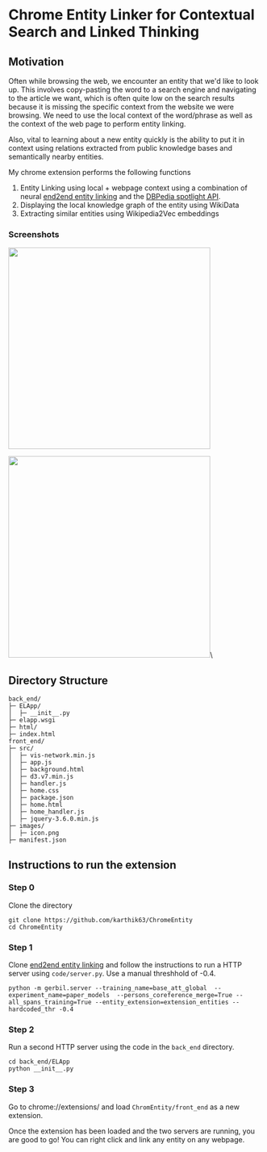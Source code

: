 # Chrome Entity Linker for Contextual Search and Linked Thinking

## Motivation
Often while browsing the web, we encounter an entity that we'd like to look up. This involves copy-pasting the word to a search engine and navigating to the article we want, which is often quite low on the search results because it is missing the specific context from the website we were browsing. We need to use the local context of the word/phrase as well as the context of the web page to perform entity linking. 

Also, vital to learning about a new entity quickly is the ability to put it in context using relations extracted from public knowledge bases and semantically nearby entities.

My chrome extension performs the following functions
1. Entity Linking using local + webpage context using a combination of neural [end2end entity linking](https://github.com/dalab/end2end_neural_el) and the [DBPedia spotlight API](https://www.dbpedia-spotlight.org/).
2. Displaying the local knowledge graph of the entity using WikiData
3. Extracting similar entities using Wikipedia2Vec embeddings

### Screenshots
<img src="https://user-images.githubusercontent.com/18640459/145547057-c8efa310-4922-40c0-a646-96853f5cddf3.png" width="400">

<img src="https://user-images.githubusercontent.com/18640459/145547077-0f4ec194-4232-405a-9aa5-f26245a1eb10.png" width="400">\

## Directory Structure
```
back_end/
├─ ELApp/
│  ├─ __init__.py
├─ elapp.wsgi
├─ html/
├─ index.html
front_end/
├─ src/
│  ├─ vis-network.min.js
│  ├─ app.js
│  ├─ background.html
│  ├─ d3.v7.min.js
│  ├─ handler.js
│  ├─ home.css
│  ├─ package.json
│  ├─ home.html
│  ├─ home_handler.js
│  ├─ jquery-3.6.0.min.js
├─ images/
│  ├─ icon.png
├─ manifest.json
```

## Instructions to run the extension
### Step 0
Clone the directory
```
git clone https://github.com/karthik63/ChromeEntity
cd ChromeEntity
```

### Step 1
Clone [end2end entity linking](https://github.com/dalab/end2end_neural_el) and follow the instructions to run a HTTP server using `code/server.py`. Use a manual threshhold of -0.4.

```
python -m gerbil.server --training_name=base_att_global  --experiment_name=paper_models  --persons_coreference_merge=True --all_spans_training=True --entity_extension=extension_entities --hardcoded_thr -0.4
```

### Step 2
Run a second HTTP server using the code in the `back_end` directory.
```
cd back_end/ELApp
python __init__.py
```

### Step 3
Go to chrome://extensions/ and load `ChromEntity/front_end` as a new extension.

Once the extension has been loaded and the two servers are running, you are good to go! You can right click and link any entity on any webpage.
